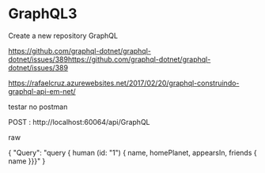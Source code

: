 # GraphQL3
Create a new repository GraphQL

https://github.com/graphql-dotnet/graphql-dotnet/issues/389https://github.com/graphql-dotnet/graphql-dotnet/issues/389

https://rafaelcruz.azurewebsites.net/2017/02/20/graphql-construindo-graphql-api-em-net/

testar no postman

POST : http://localhost:60064/api/GraphQL

raw

{
    "Query": "query { human (id: \"1\") { name, homePlanet, appearsIn, friends { name }}}"
}
